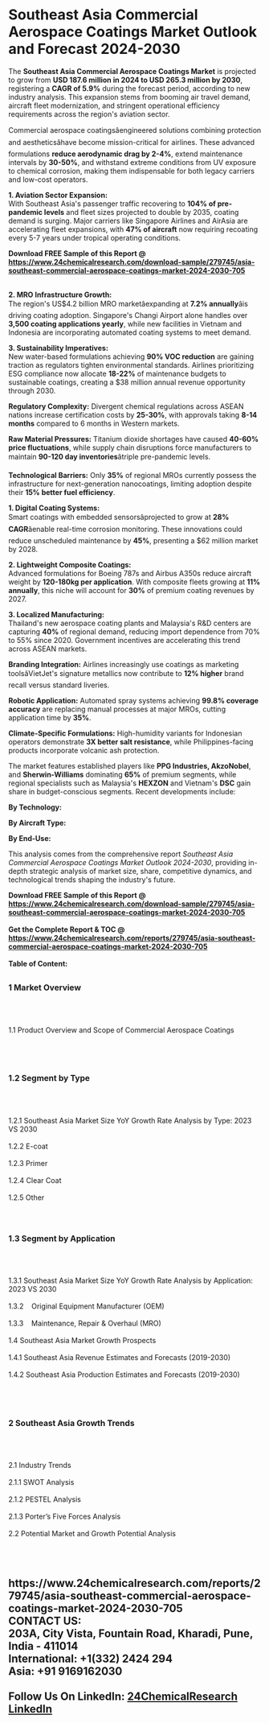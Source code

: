 <h1>Southeast Asia Commercial Aerospace Coatings Market Outlook and Forecast 2024-2030</h1><p>The <strong>Southeast Asia Commercial Aerospace Coatings Market</strong> is projected to grow from <strong>USD 187.6 million in 2024 to USD 265.3 million by 2030</strong>, registering a <strong>CAGR of 5.9%</strong> during the forecast period, according to new industry analysis. This expansion stems from booming air travel demand, aircraft fleet modernization, and stringent operational efficiency requirements across the region's aviation sector.</p><p>Commercial aerospace coatingsâengineered solutions combining protection and aestheticsâhave become mission-critical for airlines. These advanced formulations <strong>reduce aerodynamic drag by 2-4%</strong>, extend maintenance intervals by <strong>30-50%</strong>, and withstand extreme conditions from UV exposure to chemical corrosion, making them indispensable for both legacy carriers and low-cost operators.</p><p><strong>1. Aviation Sector Expansion:</strong><br>
With Southeast Asia's passenger traffic recovering to <strong>104% of pre-pandemic levels</strong> and fleet sizes projected to double by 2035, coating demand is surging. Major carriers like Singapore Airlines and AirAsia are accelerating fleet expansions, with <strong>47% of aircraft</strong> now requiring recoating every 5-7 years under tropical operating conditions.</p><div><b>Download FREE Sample of this Report @ 
            <a href="https://www.24chemicalresearch.com/download-sample/279745/asia-southeast-commercial-aerospace-coatings-market-2024-2030-705">
            https://www.24chemicalresearch.com/download-sample/279745/asia-southeast-commercial-aerospace-coatings-market-2024-2030-705</a></b></div><br><p><strong>2. MRO Infrastructure Growth:</strong><br>
The region's US$4.2 billion MRO marketâexpanding at <strong>7.2% annually</strong>âis driving coating adoption. Singapore's Changi Airport alone handles over <strong>3,500 coating applications yearly</strong>, while new facilities in Vietnam and Indonesia are incorporating automated coating systems to meet demand.</p><p><strong>3. Sustainability Imperatives:</strong><br>
New water-based formulations achieving <strong>90% VOC reduction</strong> are gaining traction as regulators tighten environmental standards. Airlines prioritizing ESG compliance now allocate <strong>18-22%</strong> of maintenance budgets to sustainable coatings, creating a $38 million annual revenue opportunity through 2030.</p><p><strong>Regulatory Complexity:</strong> Divergent chemical regulations across ASEAN nations increase certification costs by <strong>25-30%</strong>, with approvals taking <strong>8-14 months</strong> compared to 6 months in Western markets.</p><p><strong>Raw Material Pressures:</strong> Titanium dioxide shortages have caused <strong>40-60% price fluctuations</strong>, while supply chain disruptions force manufacturers to maintain <strong>90-120 day inventories</strong>âtriple pre-pandemic levels.</p><p><strong>Technological Barriers:</strong> Only <strong>35%</strong> of regional MROs currently possess the infrastructure for next-generation nanocoatings, limiting adoption despite their <strong>15% better fuel efficiency</strong>.</p><p><strong>1. Digital Coating Systems:</strong><br>
Smart coatings with embedded sensorsâprojected to grow at <strong>28% CAGR</strong>âenable real-time corrosion monitoring. These innovations could reduce unscheduled maintenance by <strong>45%</strong>, presenting a $62 million market by 2028.</p><p><strong>2. Lightweight Composite Coatings:</strong><br>
Advanced formulations for Boeing 787s and Airbus A350s reduce aircraft weight by <strong>120-180kg per application</strong>. With composite fleets growing at <strong>11% annually</strong>, this niche will account for <strong>30%</strong> of premium coating revenues by 2027.</p><p><strong>3. Localized Manufacturing:</strong><br>
Thailand's new aerospace coating plants and Malaysia's R&amp;D centers are capturing <strong>40%</strong> of regional demand, reducing import dependence from 70% to 55% since 2020. Government incentives are accelerating this trend across ASEAN markets.</p><p><strong>Branding Integration:</strong> Airlines increasingly use coatings as marketing toolsâVietJet's signature metallics now contribute to <strong>12% higher</strong> brand recall versus standard liveries.</p><p><strong>Robotic Application:</strong> Automated spray systems achieving <strong>99.8% coverage accuracy</strong> are replacing manual processes at major MROs, cutting application time by <strong>35%</strong>.</p><p><strong>Climate-Specific Formulations:</strong> High-humidity variants for Indonesian operators demonstrate <strong>3X better salt resistance</strong>, while Philippines-facing products incorporate volcanic ash protection.</p><p>The market features established players like <strong>PPG Industries, AkzoNobel</strong>, and <strong>Sherwin-Williams</strong> dominating <strong>65%</strong> of premium segments, while regional specialists such as Malaysia's <strong>HEXZON</strong> and Vietnam's <strong>DSC</strong> gain share in budget-conscious segments. Recent developments include:</p><p><strong>By Technology:</strong></p><p><strong>By Aircraft Type:</strong></p><p><strong>By End-Use:</strong></p><p>This analysis comes from the comprehensive report <em>Southeast Asia Commercial Aerospace Coatings Market Outlook 2024-2030</em>, providing in-depth strategic analysis of market size, share, competitive dynamics, and technological trends shaping the industry's future.</p><div><b>Download FREE Sample of this Report @ 
            <a href="https://www.24chemicalresearch.com/download-sample/279745/asia-southeast-commercial-aerospace-coatings-market-2024-2030-705">
            https://www.24chemicalresearch.com/download-sample/279745/asia-southeast-commercial-aerospace-coatings-market-2024-2030-705</a></b></div><br><div><b>Get the Complete Report & TOC @ 
            <a href="https://www.24chemicalresearch.com/reports/279745/asia-southeast-commercial-aerospace-coatings-market-2024-2030-705">
            https://www.24chemicalresearch.com/reports/279745/asia-southeast-commercial-aerospace-coatings-market-2024-2030-705</a></b></div><br>
            <b>Table of Content:</b><p><h2><span style="font-size:16px"><strong>1 Market Overview&nbsp;&nbsp; &nbsp;</strong></span></h2><br />
<br />
<p>1.1 Product Overview and Scope of Commercial Aerospace Coatings&nbsp;</p><br />
<br />
<h2><strong><span style="font-size:16px">1.2 Segment by Type&nbsp;&nbsp; &nbsp;</span></strong></h2><br />
<br />
<p>1.2.1 Southeast Asia Market Size YoY Growth Rate Analysis by Type: 2023 VS 2030&nbsp;&nbsp; &nbsp;<br /><br />
1.2.2 E-coat&nbsp;&nbsp; &nbsp;<br /><br />
1.2.3 Primer<br /><br />
1.2.4 Clear Coat<br /><br />
1.2.5 Other<br /><br />
<br />
<h2><span style="font-size:16px"><strong>1.3 Segment by Application&nbsp;&nbsp;</strong></span></h2><br />
<br />
<p>1.3.1 Southeast Asia Market Size YoY Growth Rate Analysis by Application: 2023 VS 2030&nbsp;&nbsp; &nbsp;<br /><br />
1.3.2&nbsp;&nbsp; &nbsp;Original Equipment Manufacturer (OEM)<br /><br />
1.3.3&nbsp;&nbsp; &nbsp;Maintenance, Repair & Overhaul (MRO)<br /><br />
1.4 Southeast Asia Market Growth Prospects&nbsp;&nbsp; &nbsp;<br /><br />
1.4.1 Southeast Asia Revenue Estimates and Forecasts (2019-2030)&nbsp;&nbsp; &nbsp;<br /><br />
1.4.2 Southeast Asia Production Estimates and Forecasts (2019-2030)&nbsp;&nbsp;</p><br />
<br />
<h2><span style="font-size:16px"><strong>2 Southeast Asia Growth Trends&nbsp;&nbsp; &nbsp;</strong></span></h2><br />
<br />
<p>2.1 Industry Trends&nbsp;&nbsp; &nbsp;<br /><br />
2.1.1 SWOT Analysis&nbsp;&nbsp; &nbsp;<br /><br />
2.1.2 PESTEL Analysis&nbsp;&nbsp; &nbsp;<br /><br />
2.1.3 Porter&rsquo;s Five Forces Analysis&nbsp;&nbsp; &nbsp;<br /><br />
2.2 Potential Market and Growth Potential Analysis&nbsp;&nbsp; &nbsp;</p><br />
<br />
<h2><span style="font-s</p><div><b>Get the Complete Report & TOC @ 
            <a href="https://www.24chemicalresearch.com/reports/279745/asia-southeast-commercial-aerospace-coatings-market-2024-2030-705">
            https://www.24chemicalresearch.com/reports/279745/asia-southeast-commercial-aerospace-coatings-market-2024-2030-705</a></b></div><br><b>CONTACT US:</b><br>
            203A, City Vista, Fountain Road, Kharadi, Pune, India - 411014<br>
            International: +1(332) 2424 294<br>
            Asia: +91 9169162030 <br><br>
            Follow Us On LinkedIn: <a href="https://www.linkedin.com/company/24chemicalresearch/">24ChemicalResearch LinkedIn</a>